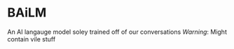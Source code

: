 # BAiLM
An AI langauge model soley trained off of our conversations
*Warning*: Might contain vile stuff